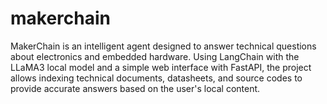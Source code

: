 # makerchain
MakerChain is an intelligent agent designed to answer technical questions about electronics and embedded hardware. Using LangChain with the LLaMA3 local model and a simple web interface with FastAPI, the project allows indexing technical documents, datasheets, and source codes to provide accurate answers based on the user's local content.
